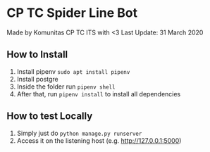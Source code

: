 # CP TC Spider Line Bot
Made by Komunitas CP TC ITS with <3
Last Update: 31 March 2020

## How to Install
1. Install pipenv `sudo apt install pipenv`
2. Install postgre 
3. Inside the folder run `pipenv shell`
4. After that, run `pipenv install` to install all dependencies

## How to test Locally
1. Simply just do `python manage.py runserver`
2. Access it on the listening host (e.g. http://127.0.0.1:5000)